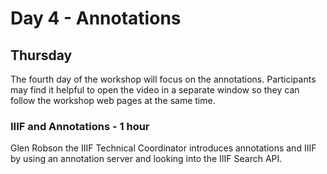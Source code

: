 # Day 4 - Annotations
## Thursday

The fourth day of the workshop will focus on the annotations. Participants may find it helpful to open the video in a separate window so they can follow the workshop web pages at the same time.  

### IIIF and Annotations - 1 hour  

Glen Robson the IIIF Technical Coordinator introduces annotations and IIIF by using an annotation server and looking into the IIIF Search API. 

